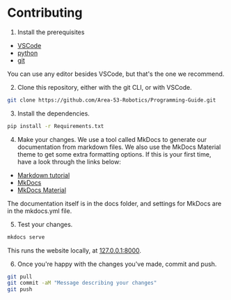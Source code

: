 # Contributing

1. Install the prerequisites

-   [VSCode](https://code.visualstudio.com/)
-   [python](https://www.python.org/downloads/)
-   [git](https://git-scm.com/downloads)

You can use any editor besides VSCode, but that's the one we recommend.

2. Clone this repository, either with the git CLI, or with VSCode.

```sh
git clone https://github.com/Area-53-Robotics/Programming-Guide.git
```

3. Install the dependencies.

```sh
pip install -r Requirements.txt
```

4. Make your changes. We use a tool called MkDocs to generate our documentation from markdown files. We also use the MkDocs Material theme to get some extra formatting options. If this is your first time, have a look through the links below:

-   [Markdown tutorial](https://www.markdownguide.org/getting-started)
-   [MkDocs](https://www.mkdocs.org/)
-   [MkDocs Material](https://squidfunk.github.io/mkdocs-material/)

The documentation itself is in the docs folder, and settings for MkDocs are in the mkdocs.yml file.

5. Test your changes.

```sh
mkdocs serve
```

This runs the website locally, at [127.0.0.1:8000]().

6. Once you're happy with the changes you've made, commit and push.

```sh
git pull
git commit -aM "Message describing your changes"
git push
```
